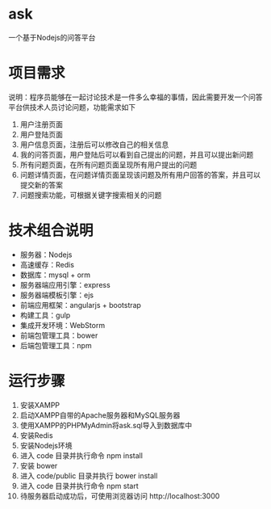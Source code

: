 # ask
一个基于Nodejs的问答平台

# 项目需求
说明：程序员能够在一起讨论技术是一件多么幸福的事情，因此需要开发一个问答平台供技术人员讨论问题，功能需求如下

1. 用户注册页面
2. 用户登陆页面
3. 用户信息页面，注册后可以修改自己的相关信息
4. 我的问答页面，用户登陆后可以看到自己提出的问题，并且可以提出新问题
5. 所有问题页面，在所有问题页面呈现所有用户提出的问题
6. 问题详情页面，在问题详情页面呈现该问题及所有用户回答的答案，并且可以提交新的答案
7. 问题搜索功能，可根据关键字搜索相关的问题

# 技术组合说明

* 服务器：Nodejs
* 高速缓存：Redis
* 数据库：mysql + orm
* 服务器端应用引擎：express
* 服务器端模板引擎：ejs
* 前端应用框架：angularjs + bootstrap
* 构建工具：gulp
* 集成开发环境：WebStorm
* 前端包管理工具：bower
* 后端包管理工具：npm

# 运行步骤

1. 安装XAMPP
2. 启动XAMPP自带的Apache服务器和MySQL服务器
3. 使用XAMPP的PHPMyAdmin将ask.sql导入到数据库中
4. 安装Redis
5. 安装Nodejs环境
6. 进入 code 目录并执行命令 npm install
7. 安装 bower
8. 进入 code/public 目录并执行 bower install
9. 进入 code 目录并执行命令 npm start
10. 待服务器启动成功后，可使用浏览器访问 http://localhost:3000


